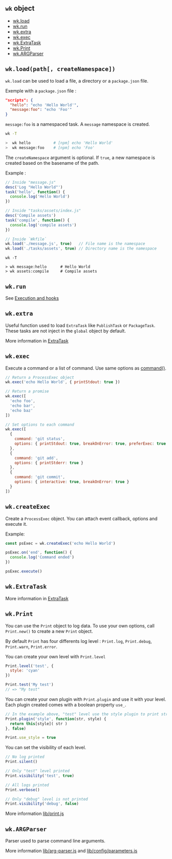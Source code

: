 ## `wk` object

- [wk.load](#wkloadpath-createnamespace)
- [wk.run](#wkrun)
- [wk.extra](#wkextra)
- [wk.exec](#wkexec)
- [wk.ExtraTask](#wkextratask)
- [wk.Print](#wkprint)
- [wk.ARGParser](#wkargparser)










## `wk.load(path[, createNamespace])`

`wk.load` can be used to load a file, a directory or a `package.json` file.

Exemple with a `package.json` file :

```json
"scripts": {
  "hello": "echo 'Hello World'",
  "message:foo": "echo 'Foo'"
}
```

`message:foo` is a namespaced task. A `message` namespace is created.

```sh
wk -T

>  wk hello          # [npm] echo 'Hello World'
>  wk message:foo    # [npm] echo 'Foo'
```

The `createNamespace` argument is optional. If `true`, a new namespace is created based on the basename of the path.

Example :

```js
// Inside "message.js"
desc('Log "Hello World"')
task('hello', function() {
  console.log('Hello World')
})

// Inside "tasks/assets/index.js"
desc('Compile assets')
task('compile', function() {
  console.log('compile assets')
})
```

```js
// Inside `Wkfile`
wk.load('./message.js', true)   // File name is the namespace
wk.load('./tasks/assets', true) // Directory name is the namespace
```

```
wk -T

> wk message:hello      # Hello World
> wk assets:compile     # Compile assets
```










## `wk.run`

See [Execution and hooks](#execution-and-hooks)










## `wk.extra`

Useful function used to load `ExtraTask` like `PublishTask` or `PackageTask`. These tasks are not inject in the `global` object by default.

More information in [ExtraTask](extra-task.md#extra-task)










## `wk.exec`

Execute a command or a list of command. Use same options as [command()](api.md#commandname-prerequisites-options-command).

```js
// Return a ProcessExec object
wk.exec('echo Hello World', { printStdout: true })

// Return a promise
wk.exec([
  'echo foo',
  'echo bar',
  'echo baz'
])

// Set options to each command
wk.exec([
  {
    command: 'git status',
    options: { printStdout: true, breakOnError: true, preferExec: true }
  },
  {
    command: 'git add',
    options: { printStderr: true }
  },
  {
    command: 'git commit',
    options: { interactive: true, breakOnError: true }
  }
])
```










## `wk.createExec`

Create a `ProcessExec` object. You can attach event callback, options and execute it.

Example:

```js
const psExec = wk.createExec('echo Hello World')

psExec.on('end', function() {
  console.log('Command ended')
})

psExec.execute()
```










## `wk.ExtraTask`

More information in [ExtraTask](extra-task.md#extra-task)










## `wk.Print`

You can use the `Print` object to log data. To use your own options, call `Print.new()` to create a new `Print` object.

By default `Print` has four differents log level : `Print.log`, `Print.debug`, `Print.warn`, `Print.error`.

You can create your own level with `Print.level`

```js
Print.level('test', {
  style: 'cyan'
})

Print.test('My test')
// => "My test"
```

You can create your own plugin with `Print.plugin` and use it with your level. Each plugin created comes with a boolean property `use_`.

```js
// In the example above, "test" level use the style plugin to print string in cyan.
Print.plugin('style', function(str, style) {
  return this[style]( str )
}, false)

Print.use_style = true
```

You can set the visibility of each level.

```js
// No log printed
Print.silent()

// Only "test" level printed
Print.visibility('test', true)

// All logs printed
Print.verbose()

// Only "debug" level is not printed
Print.visibility('debug', false)
```

More information [lib/print.js](../lib/print.js)










## `wk.ARGParser`

Parser used to parse command line arguments.

More information [lib/arg-parser.js](../lib/arg-parser.js) and [lib/config/parameters.js](../lib/config/parameters.js)